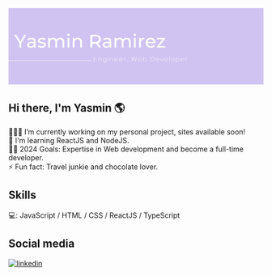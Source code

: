 
![Header](./yasmin_github_header.png)
## Hi there, I'm Yasmin 🌎
👩🏻‍💻 I’m currently working on my personal project, sites available soon! <br />
🌱 I'm learning ReactJS and NodeJS.<br />
🤞🏻  2024 Goals: Expertise in Web development and become a full-time developer.<br />
⚡ Fun fact: Travel junkie and chocolate lover.<br />

## Skills 
💻: JavaScript / HTML / CSS / ReactJS / TypeScript

## Social media
[<img src='https://cdn.jsdelivr.net/npm/simple-icons@3.0.1/icons/linkedin.svg' alt='linkedin' height='20'>](https://www.linkedin.com/in/yasmín-ramírez-7153961a7/)  

